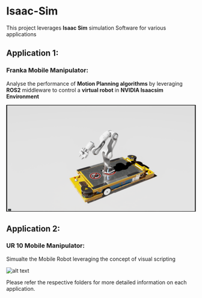 # Isaac-Sim

This project leverages **Isaac Sim** simulation Software for various applications

## Application 1:
### Franka Mobile Manipulator:

Analyse the performance of **Motion Planning algorithms** by leveraging **ROS2** middleware to control a **virtual robot** in  **NVIDIA Isaacsim Environment**

![alt text](<Franka_Mobile_Manipulator/images/Franka_Mobile_manipulator.png>)


## Application 2:

### UR 10 Mobile Manipulator: 

Simualte the Mobile Robot leveraging the concept of visual scripting

![alt text](<UR10_Mobile_Manipulator/images/capture.2024-08-26 13.29.50.png>)

Please refer the respective folders for more detailed information on each application.
